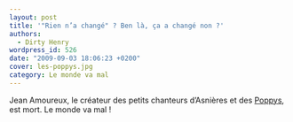 ```yaml
---
layout: post
title: '"Rien n’a changé" ? Ben là, ça a changé non ?'
authors:
  - Dirty Henry
wordpress_id: 526
date: "2009-09-03 18:06:23 +0200"
cover: les-poppys.jpg
category: Le monde va mal
---
```


Jean Amoureux, le créateur des petits chanteurs d’Asnières et des [Poppys][1],
est mort. Le monde va mal !

[1]: https://www.youtube.com/watch?v=V9Po8lSIKww
